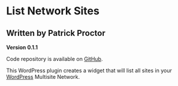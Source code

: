 # List Network Sites
## Written by Patrick Proctor

**Version 0.1.1**

Code repository is available on [GitHub](https://github.com/patproct/List-Network-Sites "List Network Sites plugin on GitHub").

This WordPress plugin creates a widget that will list all sites in your [WordPress](http://www.wordpress.org/ "WordPress.org") Multisite Network.